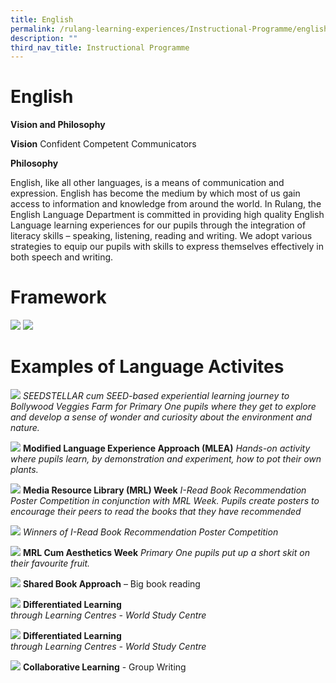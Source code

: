 ```yaml
---
title: English
permalink: /rulang-learning-experiences/Instructional-Programme/english
description: ""
third_nav_title: Instructional Programme
---
```

# English
**Vision and Philosophy**

**Vision**
Confident Competent Communicators

**Philosophy**

English, like all other languages, is a means of communication and expression. English has become the medium by which most of us gain access to information and knowledge from around the world. In Rulang, the English Language Department is committed in providing high quality English Language learning experiences for our pupils through the integration of literacy skills – speaking, listening, reading and writing. We adopt various strategies to equip our pupils with skills to express themselves effectively in both speech and writing.

# Framework
![](/images/English%20STELLAR%20Pedagogic%20Framework_Pic%201.jpg)
![](/images/English%20Upper%20Primary%20Framework_Pic%202.png)


# Examples of Language Activites

![](/images/English%20Activities_Picture%201_Bollywood.jpg)
*SEEDSTELLAR cum SEED-based experiential learning journey to Bollywood Veggies Farm for Primary One pupils where they get to explore and develop a sense of wonder and curiosity about the environment and nature.*

![](/images/English%20Activities_Picture%202_MLEA.jpg)
**Modified Language Experience Approach (MLEA)**
*Hands-on activity where pupils learn, by demonstration and experiment, how to pot their own plants.*

![](/images/English%20Activities_Picture%203_MRL%20Week.jpg)
**Media Resource Library (MRL) Week**
*I-Read Book Recommendation Poster Competition in conjunction with MRL Week. Pupils create posters to encourage their peers to read the books that they have recommended*

![](/images/English%20Activities_Picture%204_Winners%20for%20IRead%20Posters.jpg)
*Winners of I-Read Book Recommendation Poster Competition*

![](/images/English%20Activities_Picture%205_MRL%20cum%20Aesthetic%20Week.jpg)
**MRL Cum Aesthetics Week**
*Primary One pupils put up a short skit on their favourite fruit.*

![](/images/English%20Activities_Picture%206_Shared%20Book%20Approach.jpg)
**Shared Book Approach** – Big book reading

![](/images/English%20Activities_Picture%207_Differeniated%20learning.jpg)
**Differentiated Learning**<br>
*through Learning Centres - World Study Centre*

![](/images/English%20Activities_Picture%208_Listening%20Centre.jpg)
**Differentiated Learning**<br>
*through Learning Centres - World Study Centre*

![](/images/English%20Activities_Picture%209_Group%20Writing.jpg)
**Collaborative Learning** - Group Writing

